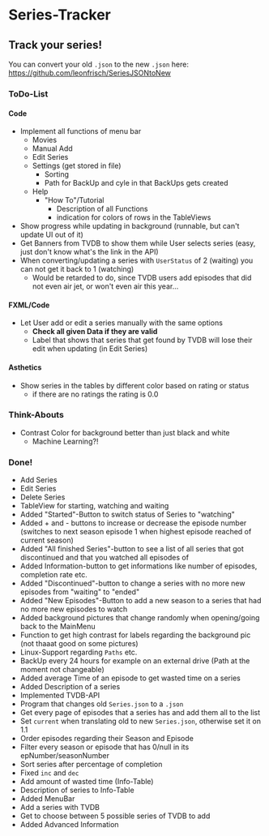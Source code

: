 # Series-Tracker

## Track your series!

You can convert your old `.json` to the new `.json` here: https://github.com/leonfrisch/SeriesJSONtoNew

### ToDo-List
#### Code
* Implement all functions of menu bar
    * Movies
    * Manual Add
    * Edit Series
    * Settings (get stored in file)
        * Sorting
        * Path for BackUp and cyle in that BackUps gets created 
    * Help
        * "How To"/Tutorial
            * Description of all Functions
            * indication for colors of rows in the TableViews
* Show progress while updating in background (runnable, but can't update UI out of it)
* Get Banners from TVDB to show them while User selects series (easy, just don't know what's the link in the API)
* When converting/updating a series with `UserStatus` of 2 (waiting) you can not get it back to 1 (watching)
    * Would be retarded to do, since TVDB users add episodes that did not even air jet, or won't even air this year...
    
#### FXML/Code
* Let User add or edit a series manually with the same options
    * **Check all given Data if they are valid**
    * Label that shows that series that get found by TVDB will lose their edit when updating (in Edit Series)


#### Asthetics
* Show series in the tables by different color based on rating or status
    * if there are no ratings the rating is 0.0

### Think-Abouts
* Contrast Color for background better than just black and white
    * Machine Learning?!

### Done!
* Add Series
* Edit Series
* Delete Series
* TableView for starting, watching and waiting
* Added "Started"-Button to switch status of Series to "watching"
* Added + and - buttons to increase or decrease the episode number (switches to next season episode 1 when highest episode reached of current season)
* Added "All finished Series"-button to see a list of all series that got discontinued and that you watched all episodes of
* Added Information-button to get informations like number of episodes, completion rate etc.
* Added "Discontinued"-button to change a series with no more new episodes from "waiting" to "ended"
* Added "New Episodes"-Button to add a new season to a series that had no more new episodes to watch
* Added background pictures that change randomly when opening/going back to the MainMenu
* Function to get high contrast for labels regarding the background pic (not thaaat good on some pictures)
* Linux-Support regarding `Paths` etc.
* BackUp every 24 hours for example on an external drive (Path at the moment not changeable)
* Added average Time of an episode to get wasted time on a series
* Added Description of a series
* Implemented TVDB-API
* Program that changes old `Series.json` to a `.json`
* Get every page of episodes that a series has and add them all to the list
* Set `current` when translating old to new `Series.json`, otherwise set it on 1.1
* Order episodes regarding their Season and Episode
* Filter every season or episode that has 0/null in its epNumber/seasonNumber
* Sort series after percentage of completion
* Fixed `inc` and `dec`
* Add amount of wasted time (Info-Table)
* Description of series to Info-Table
* Added MenuBar
* Add a series with TVDB
* Get to choose between 5 possible series of TVDB to add
* Added Advanced Information
